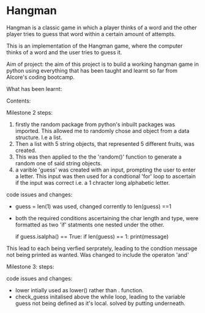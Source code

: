 # Hangman
Hangman is a classic game in which a player thinks of a word and the other player tries to guess that word within a certain amount of attempts.

This is an implementation of the Hangman game, where the computer thinks of a word and the user tries to guess it. 

Aim of project: the aim of this project is to build a working hangman game in python using everything that has been taught and learnt so far from AIcore's coding bootcamp. 

What has been learnt:

Contents: 

Milestone 2
steps:
1. firstly the random package from python's inbuilt packages was imported. This allowed me to randomly chose and object from a data structure. I.e a list.
2. Then a list with 5 string objects, that represented 5 different fruits, was created.
3. This was then applied to the the 'random()' function to generate a random one of said string objects.
4. a varible 'guess' was created with an input, prompting the user to enter a letter. This input was then used for a condtional 'for' loop to ascertain if the input was correct i.e. a 1 chracter long alphabetic letter.

code issues and changes:
 - guess = len(1) was used, changed corrently to len(guess) ==1
 - both the required conditions ascertaining the char length and type, were formatted as two 'if' statments one nested under the other.

   if guess.isalpha() == True:
     if len(guess) == 1:
     print(message)
   
 This lead to each being verfied serprately, leading to the condtion message not being printed as wanted. Was changed to include the operaton 'and' 

 Milestone 3:
 steps:

 code issues and changes: 
- lower intially used as lower() rather than . function.
- check_guess initalised above the while loop, leading to the variable guess not being defined as it's local. solved by putting underneath. 


















 
